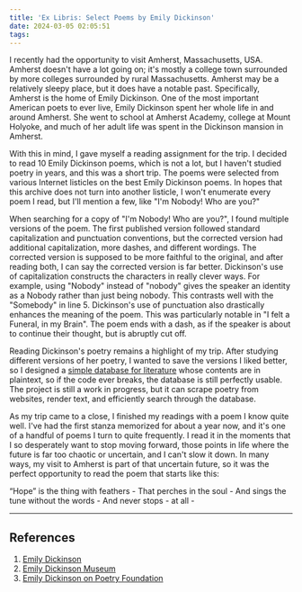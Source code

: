 ```yaml
---
title: 'Ex Libris: Select Poems by Emily Dickinson'
date: 2024-03-05 02:05:51
tags:
---
```



I recently had the opportunity to visit Amherst, Massachusetts, USA. Amherst doesn't have a lot going on; it's mostly a college town surrounded by more colleges surrounded by rural Massachusetts. Amherst may be a relatively sleepy place, but it does have a notable past. Specifically, Amherst is the home of Emily Dickinson.  One of the most important American poets to ever live, Emily Dickinson spent her whole life in and around Amherst. She went to school at Amherst Academy, college at Mount Holyoke, and much of her adult life was spent in the Dickinson mansion in Amherst.

With this in mind, I gave myself a reading assignment for the trip. I decided to read 10 Emily Dickinson poems, which is not a lot, but I haven't studied poetry in years, and this was a short trip. The poems were selected from various Internet listicles on the best Emily Dickinson poems. In hopes that this archive does not turn into another listicle, I won't enumerate every poem I read, but I'll mention a few, like "I'm Nobody! Who are you?"

When searching for a copy of "I'm Nobody! Who are you?", I found multiple versions of the poem. The first published version followed standard capitalization and punctuation conventions, but the corrected version had additional capitalization, more dashes, and different wordings. The corrected version is supposed to be more faithful to the original, and after reading both, I can say the corrected version is far better. Dickinson's use of capitalization constructs the characters in really clever ways. For example, using "Nobody" instead of "nobody" gives the speaker an identity as a Nobody rather than just being nobody. This contrasts well with the "Somebody" in line 5. Dickinson's use of punctuation also drastically enhances the meaning of the poem. This was particularly notable in "I felt a Funeral, in my Brain". The poem ends with a dash, as if the speaker is about to continue their thought, but is abruptly cut off.

Reading Dickinson's poetry remains a highlight of my trip. After studying different versions of her poetry, I wanted to save the versions I liked better, so I designed a [simple database for literature](/projects/literature-db) whose contents are in plaintext, so if the code ever breaks, the database is still perfectly usable. The project is still a work in progress, but it can scrape poetry from websites, render text, and efficiently search through the database.

As my trip came to a close, I finished my readings with a poem I know quite well. I've had the first stanza memorized for about a year now, and it's one of a handful of poems I turn to quite frequently. I read it in the moments that I so desperately want to stop moving forward, those points in life where the future is far too chaotic or uncertain, and I can't slow it down. In many ways, my visit to Amherst is part of that uncertain future, so it was the perfect opportunity to read the poem that starts like this:

“Hope” is the thing with feathers -
That perches in the soul -
And sings the tune without the words -
And never stops - at all -

---

## References

1. [Emily Dickinson](https://en.wikipedia.org/wiki/Emily_Dickinson)
2. [Emily Dickinson Museum](https://www.emilydickinsonmuseum.org)
3. [Emily Dickinson on Poetry Foundation](https://www.poetryfoundation.org/poets/emily-dickinson)